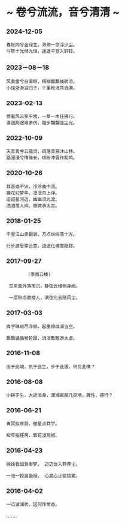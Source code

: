 # ~ 卷兮流流，音兮清清 ~ 

### 2024-12-05

```
春秋同兮金绿生，渺渺一念浮少尘。
斗转十光倾九恒，遥遥千亘入轩铃。
```

### 2023－08－18

```
风乘雷兮日渐暝，杨柳飘飘倏转凉。
小径​淅淅迎归子，千里秋池共涟漪。
```


### 2023-02-13

```
惯看风云笑平常，一草一木任拂行。
谁道荆途艰多伤，踏步翾翾逐尘光。
```

### 2022-10-09

```
天青青兮云蕴灵，疏落青冥沐山林。
路漫漫兮情缘长，缤纷冲霄作和鸣。
```

### 2020-10-26

```
耳音或不识，泠泠曲中流。
镜花幻梦华，凛凛月上浮。
迢迢星河迈，幽幽流光渡。
洒洒落人间，微微承太古。
```
### 2018-01-25

```
千里江山承银装，万点纷纷落十方。

行步游思穿云意，道途化境雪隐踪。
```



###  2017-09-27 

```
        (季雨云楼)

 忽来窗外落雨沉，静弦云楼侧身闻。
  
 一层秋凉邀楼人，满弦化云随风尘。

 ```


### 2017-03-03

``` 
挥字琳琅尽浮廊，起墨缭绕漫当空。

飘飘循循卷轮回，消消散散游太虚。
```


### 2016-11-08

```
出于此城，执于此生，步于此道，何忧此情？
```


### 2016-08-08

```
小耕于生，大逝消身，潇湘粼粼几掠境，脾性，德行？
```


### 2016-06-21

```
青冥拟穹局，微星点莽宇。

知年指荏苒，繁花漫荒初。
```


### 2016-04-23

```
徐徐我如渺渺梦， 迈迈世入莽莽尘。

一池一掠袅袅烟， 心竞心止锁锁繁。
```



### 2016-04-02

```
一点波澜状，因何作常态。
```

.......
